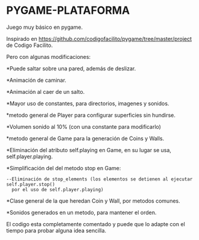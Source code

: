 # PYGAME-PLATAFORMA
Juego muy básico en pygame.

Inspirado en https://github.com/codigofacilito/pygame/tree/master/project
de Codigo Facilito.

Pero con algunas modificaciones:

  *Puede saltar sobre una pared, además de deslizar.
    
  *Animación de caminar.
  
  *Animación al caer de un salto.
  
  *Mayor uso de constantes, para directorios, imagenes y sonidos.
  
  *metodo general de Player para configurar superficies sin hundirse.
  
  *Volumen sonido al 10% (con una constante para modificarlo)
  
  *metodo general de Game para la generación de Coins y Walls.
  
  *Eliminación del atributo self.playing en Game, en su lugar se usa, self.player.playing.
  
  *Simplificación del del metodo stop en Game:
    
    --Eliminación de stop_elements (los elementos se detienen al ejecutar self.player.stop()
      por el uso de self.player.playing)
  
  *Clase general de la que heredan Coin y Wall, por metodos comunes.
  
  *Sonidos generados en un metodo, para mantener el orden.
  
El codigo esta completamente comentado y puede que lo adapte con el tiempo para probar alguna idea sencilla.

